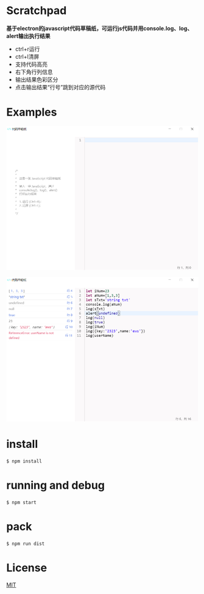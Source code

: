 # Scratchpad

**基于electron的javascript代码草稿纸，可运行js代码并用console.log、log、alert输出执行结果**

- ctrl+r运行
- ctrl+l清屏
- 支持代码高亮
- 右下角行列信息
- 输出结果色彩区分
- 点击输出结果“行号”跳到对应的源代码

# Examples

![default](https://raw.githubusercontent.com/resyu/Scratchpad/master/assets/imgs/s1.jpg)

![runing](https://raw.githubusercontent.com/resyu/Scratchpad/master/assets/imgs/s2.jpg)

# install

```shell
$ npm install
```

# running and debug

```shell
$ npm start
```

# pack

```shell
$ npm run dist
```
# License
[MIT](http://opensource.org/licenses/MIT)